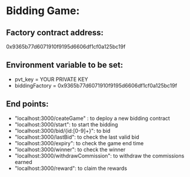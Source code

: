 # Bidding Game:

## Factory contract address:
0x9365b77d6071910f9195d6606df1cf0a125bc19f

## Environment variable to be set:
* pvt_key = YOUR PRIVATE KEY
* biddingFactory = 0x9365b77d6071910f9195d6606df1cf0a125bc19f

## End points:
* "localhost:3000/ceateGame"
: to deploy a new bidding contract
* "localhost:3000/start": to start the bidding
* "localhost:3000/bid/{id:[0-9]+}": to bid
* "localhost:3000/lastBid": to check the last valid bid
* "localhost:3000/expiry": to check the game end time
* "localhost:3000/winner": to check the winner 
* "localhost:3000/withdrawCommission": to withdraw the commissions earned
* "localhost:3000/reward": to claim the rewards
